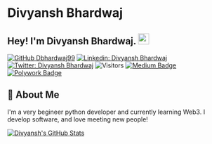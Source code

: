 
# Divyansh Bhardwaj


## Hey! I'm Divyansh Bhardwaj. <img src="https://media.giphy.com/media/hvRJCLFzcasrR4ia7z/giphy.gif" width="25px">

[![GitHub Dbhardwaj99](https://img.shields.io/github/followers/Dbhardwaj99?label=follow&style=social)](https://github.com/Dbhardwaj99)
[![Linkedin: Divyansh Bhardwaj](https://img.shields.io/badge/-Divyansh%20Bhardwaj-blue?style=flat-square&logo=Linkedin&logoColor=white&link=https://www.linkedin.com/in/divyansh-bhardwaj/)](https://www.linkedin.com/in/divyansh-bhardwaj/)
[![Twitter: Divyansh Bhardwaj](https://img.shields.io/twitter/follow/divyanshb99_?style=social)](https://twitter.com/Divyanshb99)
![Visitors](https://visitor-badge.glitch.me/badge?page_id=vermakhushboo&left_color=gray&right_color=blue)
[![Medium Badge](https://img.shields.io/badge/-@Khushboo%20Verma-black?style=flat-square&labelColor=000000&logo=Medium&link=https://medium.com/@khushboo-verma)](https://medium.com/@khushboo-verma)
[![Polywork Badge](https://img.shields.io/badge/-khushbooverma-orange?style=flat-square&logo=polywork&logoColor=black&link=http://polywork.com/khushbooverma)](http://polywork.com/khushbooverma)

## 🚀 About Me
I'm a very begineer python developer and currently learning Web3.
I develop software, and love meeting new people!


[![Divyansh's GitHub Stats](https://github-readme-stats.vercel.app/api?username=Dbhardwaj99&hide=issues&count_private=true&show_icons=true&theme=calm)](https://github.com/Dbhardwaj99/github-readme-stats)

